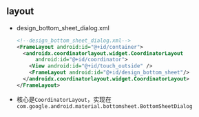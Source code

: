 ## layout

* design_bottom_sheet_dialog.xml

  ```xml
  <!--design_bottom_sheet_dialog.xml-->
  <FrameLayout android:id="@+id/container">
    <androidx.coordinatorlayout.widget.CoordinatorLayout
        android:id="@+id/coordinator">
      <View android:id="@+id/touch_outside" />
      <FrameLayout android:id="@+id/design_bottom_sheet"/>
    </androidx.coordinatorlayout.widget.CoordinatorLayout>
  </FrameLayout>       
  ```

* 核心是`CoordinatorLayout`，实现在`com.google.android.material.bottomsheet.BottomSheetDialog`
